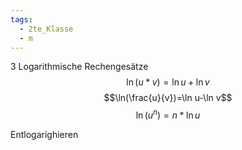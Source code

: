```yaml
---
tags:
  - 2te_Klasse
  - m
---
```

3 Logarithmische Rechengesätze 
$$\ln(u*v)=\ln u+\ln v$$
$$\ln(\frac{u}{v})=\ln u-\ln v$$
$$\ln(u^{n})=n*\ln u$$

Entlogarighieren
$$$$